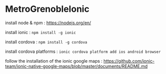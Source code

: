 # MetroGrenobleIonic

install node & npm : 
https://nodejs.org/en/

install ionic :
```npm install -g ionic```

install cordova :
```npm install -g cordova```

install cordova platforms :
```ionic cordova platform add ios android browser```

follow the installation of the ionic google maps :
https://github.com/ionic-team/ionic-native-google-maps/blob/master/documents/README.md
